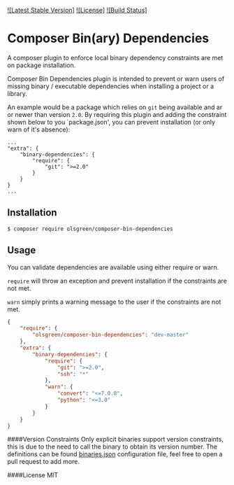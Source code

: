 [![Latest Stable Version]](https://packagist.org/packages/olsgreen/composer-bin-dependencies) [![License]](https://github.com/wikimedia/composer-merge-plugin/blob/master/LICENSE)
[![Build Status]](https://travis-ci.org/olsgreen/composer-bin-dependencies)

Composer Bin(ary) Dependencies
=====================

A composer plugin to enforce local binary dependency constraints are met on package installation.

Composer Bin Dependencies plugin is intended to prevent or warn users of missing binary / executable 
dependencies when installing a project or a library. 

An example would be a package which relies on `git` being available and ar or newer than version `2.0`. 
By requiring this plugin and adding the constraint shown below to you `package.json', you can prevent installation (or only warn of it's absence):

    ...
    "extra": {
        "binary-dependencies": {
            "require": {
                "git": ">=2.0"
            }
        }
    }
    ...


Installation
------------

```
$ composer require olsgreen/composer-bin-dependencies
```


Usage
-----

You can validate dependencies are available using either require or warn.

`require` will throw an exception and prevent installation if the constraints are not met.

`warn` simply prints a warning message to the user if the constraints are not met.

```json
{
    "require": {
        "olsgreen/composer-bin-dependencies": "dev-master"
    },
    "extra": {
        "binary-dependencies": {
            "require": {
                "git": ">=2.0",
                "ssh": "*"
            },
            "warn": {
                "convert": "<=7.0.8",
                "python": "<=3.0"
            }
        }
    }
}
```

####Version Constraints
Only explicit binaries support version constraints, this is due to the need to call the binary to obtain its version number. The definitions can be found [binaries.json](http://) configuration file, 
feel free to open a pull request to add more.

####License
MIT